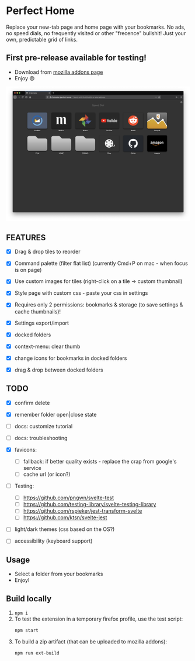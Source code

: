 # Perfect Home
Replace your new-tab page and home page with your bookmarks.
No ads, no speed dials, no frequently visited or other "frecence" bullshit!
Just your own, predictable grid of links.

## First pre-release available for testing!
- Download from [mozilla addons page](https://addons.mozilla.org/en-US/firefox/addon/perfect-home/)
- Enjoy :smile:

![Screen1](_stuff/screen-main.png)


## FEATURES
- [x] Drag & drop tiles to reorder
- [x] Command palette (filter flat list) (currently Cmd+P on mac - when focus is on page)
- [x] Use custom images for tiles (right-click on a tile -> custom thumbnail)
- [x] Style page with custom css - paste your css in settings
- [x] Requires only 2 permissions: bookmarks & storage (to save settings & cache thumbnails)!
- [x] Settings export/import
- [x] docked folders
- [x] context-menu: clear thumb
- [x] change icons for bookmarks in docked folders
- [x] drag & drop between docked folders


## TODO
- [x] confirm delete
- [x] remember folder open|close state
- [ ] docs: customize tutorial
- [ ] docs: troubleshooting
- [x] favicons:
  - [ ] fallback: if better quality exists - replace the crap from google's service
  - [ ] cache url (or icon?)
- [ ] Testing:
  - [ ] https://github.com/pngwn/svelte-test
  - [ ] https://github.com/testing-library/svelte-testing-library
  - [ ] https://github.com/rspieker/jest-transform-svelte
  - [ ] https://github.com/ktsn/svelte-jest
- [ ] light/dark themes (css based on the OS?)
- [ ] accessibility (keyboard support)



## Usage
- Select a folder from your bookmarks
- Enjoy!


## Build locally
1. `npm i`
2. To test the extension in a temporary firefox profile, use the test script:
    ```sh
    npm start
    ```
3. To build a zip artifact (that can be uploaded to mozilla addons):
    ```sh
    npm run ext-build
    ```
